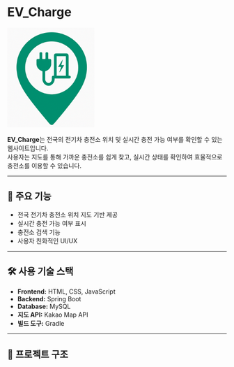 # EV_Charge 
<img src="EV_Charge/src/main/resources/static/image/EV_Charge.png" alt="EV Charge 로고" width="200"/>

**EV_Charge**는 전국의 전기차 충전소 위치 및 실시간 충전 가능 여부를 확인할 수 있는 웹사이트입니다.  
사용자는 지도를 통해 가까운 충전소를 쉽게 찾고, 실시간 상태를 확인하여 효율적으로 충전소를 이용할 수 있습니다.

---

## 🚀 주요 기능

- 전국 전기차 충전소 위치 지도 기반 제공
- 실시간 충전 가능 여부 표시
- 충전소 검색 기능
- 사용자 친화적인 UI/UX

---

## 🛠 사용 기술 스택

- **Frontend:** HTML, CSS, JavaScript
- **Backend:** Spring Boot
- **Database:** MySQL
- **지도 API:** Kakao Map API
- **빌드 도구:** Gradle

---

## 📁 프로젝트 구조

